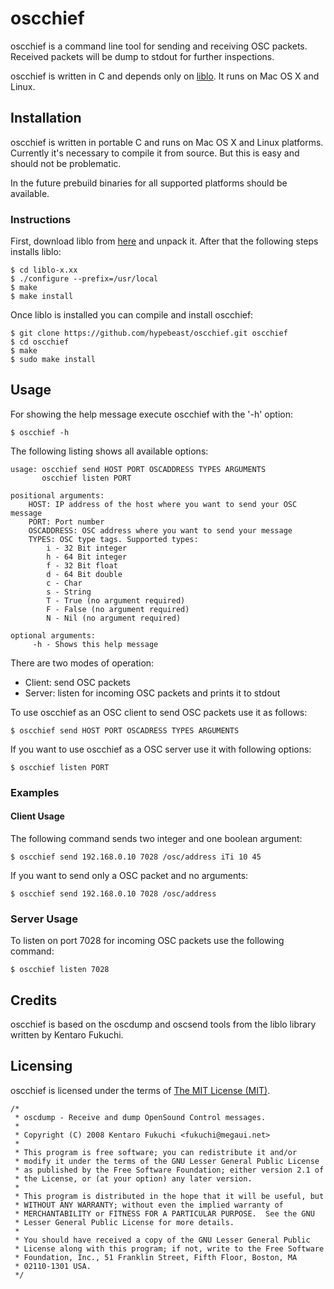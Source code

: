 # oscchief

oscchief is a command line tool for sending and receiving OSC packets. Received
packets will be dump to stdout for further inspections.

oscchief is written in C and depends only on [liblo](http://liblo.sourceforge.net/).
It runs on Mac OS X and Linux.


## Installation

oscchief is written in portable C and runs on Mac OS X and Linux platforms.
Currently it's necessary to compile it from source. But this is easy and should
not be problematic.

In the future prebuild binaries for all supported platforms should be available.

### Instructions

First, download liblo from [here](http://liblo.sourceforge.net/) and unpack it.
After that the following steps installs liblo:

	$ cd liblo-x.xx
	$ ./configure --prefix=/usr/local
	$ make
	$ make install


Once liblo is installed you can compile and install oscchief:

	$ git clone https://github.com/hypebeast/oscchief.git oscchief
	$ cd oscchief
	$ make
	$ sudo make install


## Usage

For showing the help message execute oscchief with the '-h' option:

	$ oscchief -h

The following listing shows all available options:

	usage: oscchief send HOST PORT OSCADDRESS TYPES ARGUMENTS
           oscchief listen PORT

	positional arguments:
	    HOST: IP address of the host where you want to send your OSC message
	    PORT: Port number
	    OSCADDRESS: OSC address where you want to send your message
	    TYPES: OSC type tags. Supported types:
	        i - 32 Bit integer
	        h - 64 Bit integer
	        f - 32 Bit float
	        d - 64 Bit double
	        c - Char
	        s - String
	        T - True (no argument required)
	        F - False (no argument required)
	        N - Nil (no argument required)

	optional arguments:
	     -h - Shows this help message

There are two modes of operation:

* Client: send OSC packets
* Server: listen for incoming OSC packets and prints it to stdout

To use oscchief as an OSC client to send OSC packets use it as follows:

	$ oscchief send HOST PORT OSCADRESS TYPES ARGUMENTS

If you want to use oscchief as a OSC server use it with following options:

	$ oscchief listen PORT


### Examples

#### Client Usage

The following command sends two integer and one boolean argument:

	$ oscchief send 192.168.0.10 7028 /osc/address iTi 10 45

If you want to send only a OSC packet and no arguments:

	$ oscchief send 192.168.0.10 7028 /osc/address

### Server Usage

To listen on port 7028 for incoming OSC packets use the following command:

	$ oscchief listen 7028


## Credits

oscchief is based on the oscdump and oscsend tools from the liblo library written by
Kentaro Fukuchi.


## Licensing

oscchief is licensed under the terms of [The MIT License (MIT)](http://opensource.org/licenses/MIT).

	/*
	 * oscdump - Receive and dump OpenSound Control messages.
	 *
	 * Copyright (C) 2008 Kentaro Fukuchi <fukuchi@megaui.net>
	 *
	 * This program is free software; you can redistribute it and/or
	 * modify it under the terms of the GNU Lesser General Public License
	 * as published by the Free Software Foundation; either version 2.1 of
	 * the License, or (at your option) any later version.
	 *
	 * This program is distributed in the hope that it will be useful, but
	 * WITHOUT ANY WARRANTY; without even the implied warranty of
	 * MERCHANTABILITY or FITNESS FOR A PARTICULAR PURPOSE.  See the GNU
	 * Lesser General Public License for more details.
	 *
	 * You should have received a copy of the GNU Lesser General Public
	 * License along with this program; if not, write to the Free Software
	 * Foundation, Inc., 51 Franklin Street, Fifth Floor, Boston, MA
	 * 02110-1301 USA.
	 */